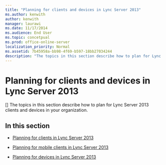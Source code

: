 ```yaml
---
title: "Planning for clients and devices in Lync Server 2013"
ms.author: kenwith
author: kenwith
manager: laurawi
ms.date: 11/17/2014
ms.audience: End User
ms.topic: concetpual
ms.prod: office-online-server
localization_priority: Normal
ms.assetid: 7b45958a-bb98-4f69-b597-18bb27034244
description: "The topics in this section describe how to plan for Lync Server 2013 clients and devices in your organization."
---
```


# Planning for clients and devices in Lync Server 2013
[]
The topics in this section describe how to plan for Lync Server 2013 clients and devices in your organization.
  
## In this section

- [Planning for clients in Lync Server 2013](planning-for-clients.md)
    
- [Planning for mobile clients in Lync Server 2013](planning-for-mobile-clients.md)
    
- [Planning for devices in Lync Server 2013](planning-for-devices.md)
    

